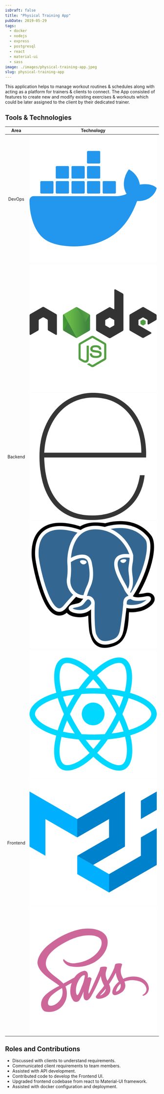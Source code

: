```yaml
---
isDraft: false
title: "Physical Training App"
pubDate: 2019-05-29
tags:
  - docker
  - nodejs
  - express
  - postgresql
  - react
  - material-ui
  - sass
image: ./images/physical-training-app.jpeg
slug: physical-training-app
---
```


This application helps to manage workout routines & schedules along with acting as a platform for trainers & clients to connect. The App consisted of features to create new and modify existing exercises & workouts which could be later assigned to the client by their dedicated trainer.

## **Tools & Technologies**

|   Area   |                                         Technology                                          |
| :------: | :-----------------------------------------------------------------------------------------: |
|  DevOps  |                                 [![dockerIcon]][dockerUrl]                                  |
| Backend  | [![nodejsIcon]][nodejsUrl] [![expressjsIcon]][expressjsUrl]  [![postgresIcon]][postgresUrl] |
| Frontend |       [![reactIcon]][reactUrl] [![materialIcon]][materialUrl] [![sassIcon]][sassUrl]        |

## **Roles and Contributions**

- Discussed with clients to understand requirements.
- Communicated client requirements to team members.
- Assisted with API development.
- Contributed code to develop the Frontend UI.
- Upgraded frontend codebase from react to Material-UI framework.
- Assisted with docker configuration and deployment.

[dockerIcon]: ./icons/docker.svg "Docker"
[nodejsIcon]: ./icons/nodejs.svg "NodeJS"
[expressjsIcon]: ./icons/express.svg "ExpressJS"
[postgresIcon]: ./icons/postgresql.svg "PostgreSQL"
[reactIcon]: ./icons//react.svg "ReactJS"
[materialIcon]: ./icons/material-ui.svg "Material-UI"
[sassIcon]: ./icons/sass.svg "SaSS"
[dockerUrl]: https://www.docker.com
[nodejsUrl]: https://nodejs.org
[reactUrl]: https://react.dev
[materialUrl]: https://mui.com/material-ui/
[expressjsUrl]: https://expressjs.com
[sassUrl]: https://sass-lang.com
[postgresUrl]: https://www.postgresql.org
